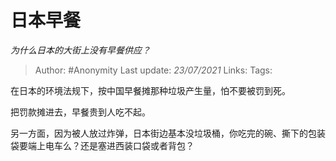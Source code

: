 # 日本早餐
*为什么日本的大街上没有早餐供应？*

> Author: #Anonymity
Last update: *23/07/2021* 
Links:
Tags:  



在日本的环境法规下，按中国早餐摊那种垃圾产生量，怕不要被罚到死。

把罚款摊进去，早餐贵到人吃不起。

另一方面，因为被人放过炸弹，日本街边基本没垃圾桶，你吃完的碗、撕下的包装袋要端上电车么？还是塞进西装口袋或者背包？




